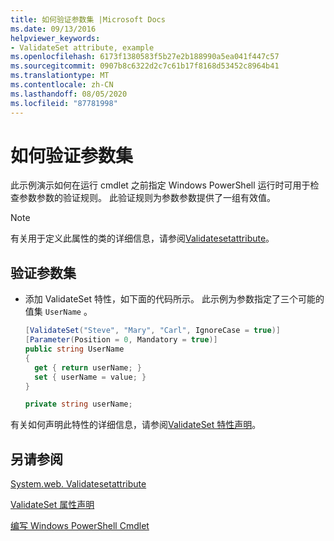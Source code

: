 ```yaml
---
title: 如何验证参数集 |Microsoft Docs
ms.date: 09/13/2016
helpviewer_keywords:
- ValidateSet attribute, example
ms.openlocfilehash: 6173f1380583f5b27e2b188990a5ea041f447c57
ms.sourcegitcommit: 0907b8c6322d2c7c61b17f8168d53452c8964b41
ms.translationtype: MT
ms.contentlocale: zh-CN
ms.lasthandoff: 08/05/2020
ms.locfileid: "87781998"
---
```

# <a name="how-to-validate-an-argument-set"></a>如何验证参数集

此示例演示如何在运行 cmdlet 之前指定 Windows PowerShell 运行时可用于检查参数参数的验证规则。 此验证规则为参数参数提供了一组有效值。

> [!NOTE]
> 有关用于定义此属性的类的详细信息，请参阅[Validatesetattribute](/dotnet/api/System.Management.Automation.ValidateSetAttribute)。

## <a name="to-validate-an-argument-set"></a>验证参数集

- 添加 ValidateSet 特性，如下面的代码所示。 此示例为参数指定了三个可能的值集 `UserName` 。

    ```csharp
    [ValidateSet("Steve", "Mary", "Carl", IgnoreCase = true)]
    [Parameter(Position = 0, Mandatory = true)]
    public string UserName
    {
      get { return userName; }
      set { userName = value; }
    }

    private string userName;
    ```

有关如何声明此特性的详细信息，请参阅[ValidateSet 特性声明](./validateset-attribute-declaration.md)。

## <a name="see-also"></a>另请参阅

[System.web. Validatesetattribute](/dotnet/api/System.Management.Automation.ValidateSetAttribute)

[ValidateSet 属性声明](./validateset-attribute-declaration.md)

[编写 Windows PowerShell Cmdlet](./writing-a-windows-powershell-cmdlet.md)
